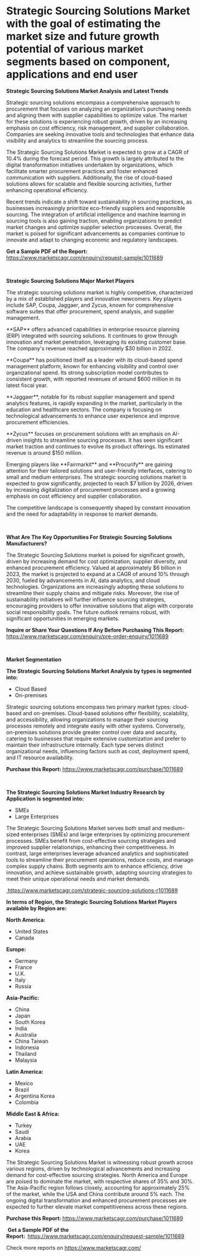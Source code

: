 <p><h1>Strategic Sourcing Solutions Market with the goal of estimating the market size and future growth potential of various market segments based on component, applications and end user</h1></p><p><strong>Strategic Sourcing Solutions Market Analysis and Latest Trends</strong></p>
<p><p>Strategic sourcing solutions encompass a comprehensive approach to procurement that focuses on analyzing an organization’s purchasing needs and aligning them with supplier capabilities to optimize value. The market for these solutions is experiencing robust growth, driven by an increasing emphasis on cost efficiency, risk management, and supplier collaboration. Companies are seeking innovative tools and technologies that enhance data visibility and analytics to streamline the sourcing process.</p><p>The Strategic Sourcing Solutions Market is expected to grow at a CAGR of 10.4% during the forecast period. This growth is largely attributed to the digital transformation initiatives undertaken by organizations, which facilitate smarter procurement practices and foster enhanced communication with suppliers. Additionally, the rise of cloud-based solutions allows for scalable and flexible sourcing activities, further enhancing operational efficiency.</p><p>Recent trends indicate a shift toward sustainability in sourcing practices, as businesses increasingly prioritize eco-friendly suppliers and responsible sourcing. The integration of artificial intelligence and machine learning in sourcing tools is also gaining traction, enabling organizations to predict market changes and optimize supplier selection processes. Overall, the market is poised for significant advancements as companies continue to innovate and adapt to changing economic and regulatory landscapes.</p></p>
<p><strong>Get a Sample PDF of the Report:&nbsp;</strong> <a href="https://www.marketscagr.com/enquiry/request-sample/1011689?utm_campaign=2990&utm_medium=2&utm_source=Github&utm_content=ia&utm_term=06032025&utm_id=strategic-sourcing-solutions">https://www.marketscagr.com/enquiry/request-sample/1011689</a></p>
<p>&nbsp;</p>
<p><strong>Strategic Sourcing Solutions Major Market Players</strong></p>
<p><p>The strategic sourcing solutions market is highly competitive, characterized by a mix of established players and innovative newcomers. Key players include SAP, Coupa, Jaggaer, and Zycus, known for comprehensive software suites that offer procurement, spend analysis, and supplier management. </p><p>**SAP** offers advanced capabilities in enterprise resource planning (ERP) integrated with sourcing solutions. It continues to grow through innovation and market penetration, leveraging its existing customer base. The company's revenue reached approximately $30 billion in 2022.</p><p>**Coupa** has positioned itself as a leader with its cloud-based spend management platform, known for enhancing visibility and control over organizational spend. Its strong subscription model contributes to consistent growth, with reported revenues of around $600 million in its latest fiscal year. </p><p>**Jaggaer**, notable for its robust supplier management and spend analytics features, is rapidly expanding in the market, particularly in the education and healthcare sectors. The company is focusing on technological advancements to enhance user experience and improve procurement efficiencies.</p><p>**Zycus** focuses on procurement solutions with an emphasis on AI-driven insights to streamline sourcing processes. It has seen significant market traction and continues to evolve its product offerings. Its estimated revenue is around $150 million.</p><p>Emerging players like **Fairmarkit** and **Procurify** are gaining attention for their tailored solutions and user-friendly interfaces, catering to small and medium enterprises. The strategic sourcing solutions market is expected to grow significantly, projected to reach $7 billion by 2026, driven by increasing digitalization of procurement processes and a growing emphasis on cost efficiency and supplier collaboration. </p><p>The competitive landscape is consequently shaped by constant innovation and the need for adaptability in response to market demands.</p></p>
<p>&nbsp;</p>
<p><strong>What Are The Key Opportunities For Strategic Sourcing Solutions Manufacturers?</strong></p>
<p><p>The Strategic Sourcing Solutions market is poised for significant growth, driven by increasing demand for cost optimization, supplier diversity, and enhanced procurement efficiency. Valued at approximately $6 billion in 2023, the market is projected to expand at a CAGR of around 10% through 2030, fueled by advancements in AI, data analytics, and cloud technologies. Organizations are increasingly adopting these solutions to streamline their supply chains and mitigate risks. Moreover, the rise of sustainability initiatives will further influence sourcing strategies, encouraging providers to offer innovative solutions that align with corporate social responsibility goals. The future outlook remains robust, with significant opportunities in emerging markets.</p></p>
<p><strong>Inquire or Share Your Questions If Any Before Purchasing This Report:</strong> <a href="https://www.marketscagr.com/enquiry/pre-order-enquiry/1011689?utm_campaign=2990&utm_medium=2&utm_source=Github&utm_content=ia&utm_term=06032025&utm_id=strategic-sourcing-solutions">https://www.marketscagr.com/enquiry/pre-order-enquiry/1011689</a></p>
<p>&nbsp;</p>
<p><strong>Market Segmentation</strong></p>
<p><strong>The Strategic Sourcing Solutions Market Analysis by types is segmented into:</strong></p>
<p><ul><li>Cloud Based</li><li>On-premises</li></ul></p>
<p><p>Strategic sourcing solutions encompass two primary market types: cloud-based and on-premises. Cloud-based solutions offer flexibility, scalability, and accessibility, allowing organizations to manage their sourcing processes remotely and integrate easily with other systems. Conversely, on-premises solutions provide greater control over data and security, catering to businesses that require extensive customization and prefer to maintain their infrastructure internally. Each type serves distinct organizational needs, influencing factors such as cost, deployment speed, and IT resource availability.</p></p>
<p><strong>Purchase this Report:&nbsp;</strong><a href="https://www.marketscagr.com/purchase/1011689?utm_campaign=2990&utm_medium=2&utm_source=Github&utm_content=ia&utm_term=06032025&utm_id=strategic-sourcing-solutions">https://www.marketscagr.com/purchase/1011689</a></p>
<p>&nbsp;</p>
<p><strong>The Strategic Sourcing Solutions Market Industry Research by Application is segmented into:</strong></p>
<p><ul><li>SMEs</li><li>Large Enterprises</li></ul></p>
<p><p>The Strategic Sourcing Solutions Market serves both small and medium-sized enterprises (SMEs) and large enterprises by optimizing procurement processes. SMEs benefit from cost-effective sourcing strategies and improved supplier relationships, enhancing their competitiveness. In contrast, large enterprises leverage advanced analytics and sophisticated tools to streamline their procurement operations, reduce costs, and manage complex supply chains. Both segments aim to enhance efficiency, drive innovation, and achieve sustainable growth, adapting sourcing strategies to meet their unique operational needs and market demands.</p></p>
<p><a href="https://www.marketscagr.com/strategic-sourcing-solutions-r1011689?utm_campaign=2990&utm_medium=2&utm_source=Github&utm_content=ia&utm_term=06032025&utm_id=strategic-sourcing-solutions">&nbsp;https://www.marketscagr.com/strategic-sourcing-solutions-r1011689</a></p>
<p><strong>In terms of Region, the Strategic Sourcing Solutions Market Players available by Region are:</strong></p>
<p>
    <p> <strong> North America: </strong>
        <ul>
            <li>United States</li>
            <li>Canada</li>
        </ul>
        </p> 
    <p> <strong> Europe: </strong>
        <ul>
            <li>Germany</li>
            <li>France</li>
            <li>U.K.</li>
            <li>Italy</li>
            <li>Russia</li>
        </ul>
        </p> 
    <p> <strong> Asia-Pacific: </strong>
        <ul>
            <li>China</li>
            <li>Japan</li>
            <li>South Korea</li>
            <li>India</li>
            <li>Australia</li>
            <li>China Taiwan</li>
            <li>Indonesia</li>
            <li>Thailand</li>
            <li>Malaysia</li>
        </ul>
        </p> 
    <p> <strong> Latin America: </strong>
        <ul>
            <li>Mexico</li>
            <li>Brazil</li>
            <li>Argentina Korea</li>
            <li>Colombia</li>
        </ul>
        </p> 
    <p> <strong> Middle East & Africa: </strong>
        <ul>
            <li>Turkey</li>
            <li>Saudi</li>
            <li>Arabia</li>
            <li>UAE</li>
            <li>Korea</li>
        </ul>
    </p>
    </p>
<p><p>The Strategic Sourcing Solutions Market is witnessing robust growth across various regions, driven by technological advancements and increasing demand for cost-effective sourcing strategies. North America and Europe are poised to dominate the market, with respective shares of 35% and 30%. The Asia-Pacific region follows closely, accounting for approximately 25% of the market, while the USA and China contribute around 5% each. The ongoing digital transformation and enhanced procurement processes are expected to further elevate market competitiveness across these regions.</p></p>
<p><strong>Purchase this Report: </strong><a href="https://www.marketscagr.com/purchase/1011689?utm_campaign=2990&utm_medium=2&utm_source=Github&utm_content=ia&utm_term=06032025&utm_id=strategic-sourcing-solutions">https://www.marketscagr.com/purchase/1011689</a></p>
<p>&nbsp;<strong>Get a Sample PDF of the Report:&nbsp;&nbsp;</strong><a href="https://www.marketscagr.com/enquiry/request-sample/1011689?utm_campaign=2990&utm_medium=2&utm_source=Github&utm_content=ia&utm_term=06032025&utm_id=strategic-sourcing-solutions">https://www.marketscagr.com/enquiry/request-sample/1011689</a></p>
<p><strong></strong></p>
<p>Check more reports on <a href="https://www.marketscagr.com/?utm_campaign=2990&utm_medium=2&utm_source=Github&utm_content=ia&utm_term=06032025&utm_id=strategic-sourcing-solutions">https://www.marketscagr.com/</a></p>
